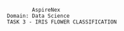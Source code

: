                  AspireNex
         Domain: Data Science 
         TASK 3 - IRIS FLOWER CLASSIFICATION
